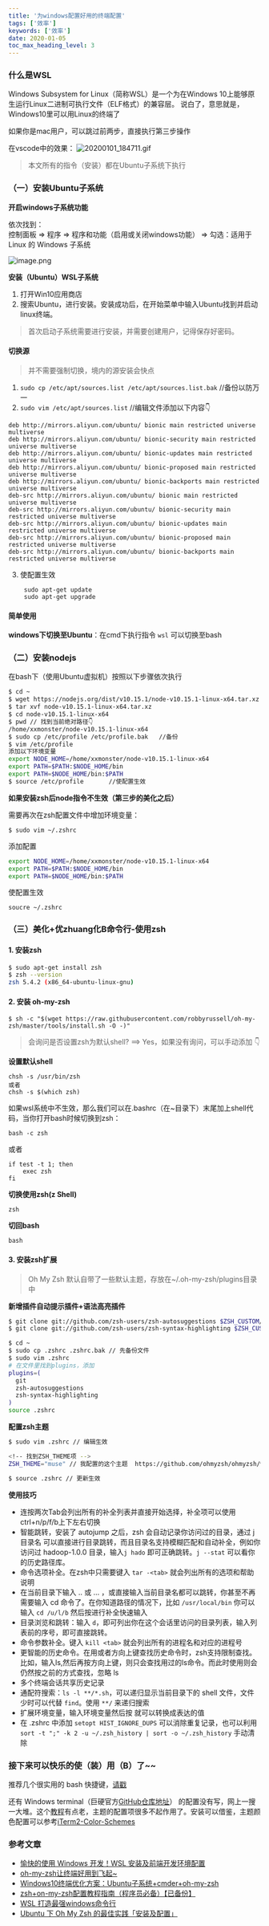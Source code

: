 ```yaml
---
title: '为windows配置好用的终端配置'
tags: ['效率']
keywords: ['效率']
date: 2020-01-05
toc_max_heading_level: 3
---
```

### 什么是WSL
Windows Subsystem for Linux（简称WSL）是一个为在Windows 10上能够原生运行Linux二进制可执行文件（ELF格式）的兼容层。
说白了，意思就是，Windows10里可以用Linux的终端了

<!-- truncate -->

如果你是mac用户，可以跳过前两步，直接执行第三步操作


在vscode中的效果：
![20200101_184711.gif](https://testingcf.jsdelivr.net/gh/justwe7/cdn/images/2020/01/01/20200101_184711.gif)

> 本文所有的指令（安装）都在Ubuntu子系统下执行

### （一）安装Ubuntu子系统
**开启windows子系统功能**

依次找到：   
控制面板 => 程序 => 程序和功能（启用或关闭windows功能） => 勾选：适用于 Linux 的 Windows 子系统

![image.png](https://testingcf.jsdelivr.net/gh/justwe7/cdn/images/2020/01/01/image.png)


**安装（Ubuntu）WSL子系统**  

1. 打开Win10应用商店
2. 搜索Ubuntu，进行安装。安装成功后，在开始菜单中输入Ubuntu找到并启动linux终端。
> 首次启动子系统需要进行安装，并需要创建用户，记得保存好密码。


#### 切换源

> 并不需要强制切换，境内的源安装会快点

1. `sudo cp /etc/apt/sources.list /etc/apt/sources.list.bak` //备份以防万一
2. `sudo vim /etc/apt/sources.list` //编辑文件添加以下内容👇
```vim
deb http://mirrors.aliyun.com/ubuntu/ bionic main restricted universe multiverse
deb http://mirrors.aliyun.com/ubuntu/ bionic-security main restricted universe multiverse
deb http://mirrors.aliyun.com/ubuntu/ bionic-updates main restricted universe multiverse
deb http://mirrors.aliyun.com/ubuntu/ bionic-proposed main restricted universe multiverse
deb http://mirrors.aliyun.com/ubuntu/ bionic-backports main restricted universe multiverse
deb-src http://mirrors.aliyun.com/ubuntu/ bionic main restricted universe multiverse
deb-src http://mirrors.aliyun.com/ubuntu/ bionic-security main restricted universe multiverse
deb-src http://mirrors.aliyun.com/ubuntu/ bionic-updates main restricted universe multiverse
deb-src http://mirrors.aliyun.com/ubuntu/ bionic-proposed main restricted universe multiverse
deb-src http://mirrors.aliyun.com/ubuntu/ bionic-backports main restricted universe multiverse
```
3. 使配置生效

        sudo apt-get update
        sudo apt-get upgrade

#### 简单使用
**windows下切换至Ubuntu**：在cmd下执行指令 `wsl` 可以切换至bash


### （二）安装nodejs

在bash下（使用Ubuntu虚拟机）按照以下步骤依次执行
```bash
$ cd ~ 
$ wget https://nodejs.org/dist/v10.15.1/node-v10.15.1-linux-x64.tar.xz
$ tar xvf node-v10.15.1-linux-x64.tar.xz
$ cd node-v10.15.1-linux-x64
$ pwd // 找到当前绝对路径👇
/home/xxmonster/node-v10.15.1-linux-x64
$ sudo cp /etc/profile /etc/profile.bak   //备份
$ vim /etc/profile
添加以下环境变量
export NODE_HOME=/home/xxmonster/node-v10.15.1-linux-x64
export PATH=$PATH:$NODE_HOME/bin
export PATH=$NODE_HOME/bin:$PATH
$ source /etc/profile       //使配置生效
```

**如果安装zsh后node指令不生效（第三步的美化之后）**

需要再次在zsh配置文件中增加环境变量：

    $ sudo vim ~/.zshrc

添加配置
```bash
export NODE_HOME=/home/xxmonster/node-v10.15.1-linux-x64
export PATH=$PATH:$NODE_HOME/bin
export PATH=$NODE_HOME/bin:$PATH
```

使配置生效

    soucre ~/.zshrc


### （三）美化+优zhuang化B命令行-使用zsh
#### 1. 安装zsh
```bash
$ sudo apt-get install zsh
$ zsh --version
zsh 5.4.2 (x86_64-ubuntu-linux-gnu)
```


#### 2. 安装 oh-my-zsh

    $ sh -c "$(wget https://raw.githubusercontent.com/robbyrussell/oh-my-zsh/master/tools/install.sh -O -)"

> 会询问是否设置zsh为默认shell? ==> Yes，如果没有询问，可以手动添加 👇


**设置默认shell**

    chsh -s /usr/bin/zsh  
    或者 
    chsh -s $(which zsh)

如果wsl系统中不生效，那么我们可以在.bashrc（在~目录下）末尾加上shell代码，当你打开bash时候切换到zsh：

    bash -c zsh
或者

    if test -t 1; then
        exec zsh
    fi



**切换使用zsh(z Shell)**

    zsh

**切回bash**

    bash

#### 3. 安装zsh扩展

> Oh My Zsh 默认自带了一些默认主题，存放在~/.oh-my-zsh/plugins目录中

**新增插件自动提示插件+语法高亮插件**
```bash
$ git clone git://github.com/zsh-users/zsh-autosuggestions $ZSH_CUSTOM/plugins/zsh-autosuggestions // 语法提示
$ git clone git://github.com/zsh-users/zsh-syntax-highlighting $ZSH_CUSTOM/plugins/zsh-syntax-highlighting //语法高亮

$ cd ~
$ sudo cp .zshrc .zshrc.bak // 先备份文件
$ sudo vim .zshrc
# 在文件里找到plugins，添加
plugins=(
  git
  zsh-autosuggestions
  zsh-syntax-highlighting
)
source .zshrc
```

**配置zsh主题**
```bash
$ sudo vim .zshrc // 编辑生效

<!-- 找到ZSH_THEME项 -->
ZSH_THEME="muse" // 我配置的这个主题  https://github.com/ohmyzsh/ohmyzsh/wiki/Themes 找到喜欢的主题名称，直接修改即可

$ source .zshrc // 更新生效
```

**使用技巧**
- 连按两次Tab会列出所有的补全列表并直接开始选择，补全项可以使用 ctrl+n/p/f/b上下左右切换
- 智能跳转，安装了 autojump 之后，zsh 会自动记录你访问过的目录，通过 j 目录名 可以直接进行目录跳转，而且目录名支持模糊匹配和自动补全，例如你访问过 hadoop-1.0.0 目录，输入`j hado` 即可正确跳转。`j --stat` 可以看你的历史路径库。
- 命令选项补全。在zsh中只需要键入 `tar -<tab>` 就会列出所有的选项和帮助说明
- 在当前目录下输入 .. 或 ... ，或直接输入当前目录名都可以跳转，你甚至不再需要输入 cd 命令了。在你知道路径的情况下，比如 `/usr/local/bin` 你可以输入 `cd /u/l/b` 然后按进行补全快速输入
- 目录浏览和跳转：输入 `d`，即可列出你在这个会话里访问的目录列表，输入列表前的序号，即可直接跳转。
- 命令参数补全。键入 `kill <tab>` 就会列出所有的进程名和对应的进程号
- 更智能的历史命令。在用或者方向上键查找历史命令时，zsh支持限制查找。比如，输入ls,然后再按方向上键，则只会查找用过的ls命令。而此时使用则会仍然按之前的方式查找，忽略 ls
- 多个终端会话共享历史记录
- 通配符搜索：`ls -l **/*.sh`，可以递归显示当前目录下的 shell 文件，文件少时可以代替 `find`。使用 `**/` 来递归搜索
- 扩展环境变量，输入环境变量然后按 就可以转换成表达的值
- 在 .zshrc 中添加 `setopt HIST_IGNORE_DUPS` 可以消除重复记录，也可以利用 `sort -t ";" -k 2 -u ~/.zsh_history | sort -o ~/.zsh_history` 手动清除


### 接下来可以快乐的使（装）用（B）了~~  

推荐几个很实用的 bash 快捷键，[请戳](https://lihx.top/ti-sheng-ming-ling-xing-xiao-lu-de-bashkuai-jie-jian/)

还有 Windows terminal（巨硬官方[GitHub仓库地址](https://github.com/Microsoft/Terminal)） 的配置没有写，网上一搜一大堆。这个[教程](https://www.bilibili.com/video/av51726432)有点老，主题的配置项很多不起作用了。安装可以借鉴，主题颜色配置可以参考[iTerm2-Color-Schemes](https://github.com/mbadolato/iTerm2-Color-Schemes)


### 参考文章

- [愉快的使用 Windows 开发！WSL 安装及前端开发环境配置](https://juejin.im/post/5cdcf930f265da03914d8820)
- [oh-my-zsh让终端好用到飞起~](https://juejin.im/post/5d773da76fb9a06aff5e9a99)
- [Windows10终端优化方案：Ubuntu子系统+cmder+oh-my-zsh](https://zhuanlan.zhihu.com/p/34152045)
- [zsh+on-my-zsh配置教程指南（程序员必备）【已备份】](https://segmentfault.com/a/1190000013612471)
- [WSL 打造最强windows命令行](https://segmentfault.com/a/1190000016677670)
- [Ubuntu 下 Oh My Zsh 的最佳实践「安装及配置」](https://segmentfault.com/a/1190000015283092)
